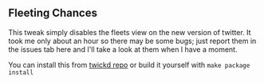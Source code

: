 ## Fleeting Chances

This tweak simply disables the fleets view on the new version of twitter. It took me only about an hour so there may be some bugs; just report them in the issues tab here and I'll take a look at them when I have a moment.

You can install this from [twickd repo](https://twickd.com) or build it yourself with `make package install`
